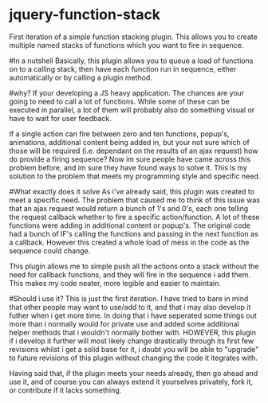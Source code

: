 jquery-function-stack
=====================
First iteration of a simple function stacking plugin. This allows you to create multiple named stacks of functions which you want to fire in sequence.

#In a nutshell
Basically, this plugin allows you to queue a load of functions on to a calling stack, then have each function run in sequence, either automatically or by calling a plugin method.

#why?
If your developing a JS heavy application. The chances are your going to need to call a lot of functions. While some of these can be executed in parallel, a lot of them will probably also do something visual or have to wait for user feedback. 

If a single action can fire between zero and ten functions, popup's, animations, additional content being added in, but your not sure which of those will be required (i.e. dependant on the results of an ajax request) how do provide a firing sequence? Now im sure people have came across this problem before, and im sure they have found ways to solve it. This is my solution to the problem that meets my programming style and specific need.

#What exactly does it solve
As i've already said, this plugin was created to meet a specific need. The problem that caused me to think of this issue was that an ajax request would return a bunch of 1's and 0's, each one telling the request callback whether to fire a specific action/function. A lot of these functions were adding in additional content or popup's. The original code had a bunch of IF's calling the functions and passing in the next function as a callback. However this created a whole load of mess in the code as the sequence could change.

This plugin allows me to simple push all the actions onto a stack without the need for callback functions, and they will fire in the sequence i add them. This makes my code neater, more legible and easier to maintain.

#Should i use it?
This is just the first iteration. I have tried to bare in mind that other people may want to use/add to it, and that i may also develop it futher when i get more time. In doing that i have seperated some things out more than i normally would for private use and added some additional helper methods that i wouldn't normally bother with. HOWEVER, this plugin if i develop it further will most likely change drastically through its first few revisions whilst i get a solid base for it, i doubt you will be able to "upgrade" to future revisions of this plugin without changing the code it itegrates with.

Having said that, if the plugin meets your needs already, then go ahead and use it, and of course you can always extend it yourselves privately, fork it, or contribute if it lacks something.



